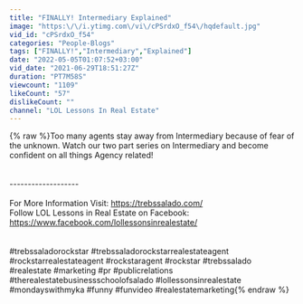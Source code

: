 ```yaml
---
title: "FINALLY! Intermediary Explained"
image: "https:\/\/i.ytimg.com\/vi\/cPSrdxO_f54\/hqdefault.jpg"
vid_id: "cPSrdxO_f54"
categories: "People-Blogs"
tags: ["FINALLY!","Intermediary","Explained"]
date: "2022-05-05T01:07:52+03:00"
vid_date: "2021-06-29T18:51:27Z"
duration: "PT7M58S"
viewcount: "1109"
likeCount: "57"
dislikeCount: ""
channel: "LOL Lessons In Real Estate"
---
```

{% raw %}Too many agents stay away from Intermediary because of fear of the unknown.  Watch our two part series on Intermediary and become confident on all things Agency related!<br /><br /><br />-------------------<br /><br />For More Information Visit:  <a rel="nofollow" target="blank" href="https://trebssalado.com/">https://trebssalado.com/</a><br />Follow LOL Lessons in Real Estate on Facebook:  <a rel="nofollow" target="blank" href="https://www.facebook.com/lollessonsinrealestate/">https://www.facebook.com/lollessonsinrealestate/</a><br /><br /><br />#trebssaladorockstar #trebssaladorockstarrealestateagent #rockstarrealestateagent #rockstaragent #rockstar #trebssalado #realestate #marketing #pr #publicrelations #therealestatebusinessschoolofsalado #lollessonsinrealestate #mondayswithmyka #funny #funvideo #realestatemarketing{% endraw %}
